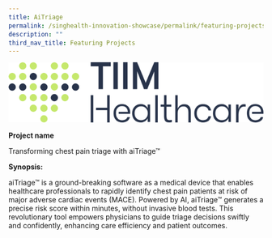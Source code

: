 ```yaml
---
title: AiTriage
permalink: /singhealth-innovation-showcase/permalink/featuring-projects/aitriage/
description: ""
third_nav_title: Featuring Projects
---
```

![AiTriage](/images/AiTriage/AiTriage/tiim%20healthcare%20logo.png)


**Project name**

Transforming chest pain triage with aiTriage™

**Synopsis:**

aiTriage™ is a ground-breaking software as a medical device that enables healthcare professionals to rapidly identify chest pain patients at risk of major adverse cardiac events (MACE). Powered by AI, aiTriage™ generates a precise risk score within minutes, without invasive blood tests. This revolutionary tool empowers physicians to guide triage decisions swiftly and confidently, enhancing care efficiency and patient outcomes.